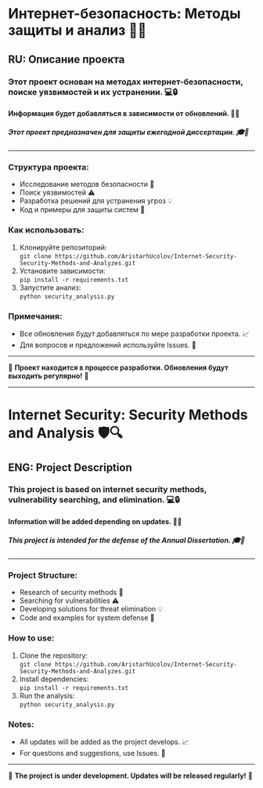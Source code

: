# Интернет-безопасность: Методы защиты и анализ 🔐🌐

## RU: Описание проекта

### Этот проект основан на методах интернет-безопасности, поиске уязвимостей и их устранении. 💻🔒

#### Информация будет добавляться в зависимости от обновлений. 📅✨

##### Этот проект предназначен для защиты ежегодной диссертации. 🎓📜

---

### Структура проекта:
- Исследование методов безопасности 🔑
- Поиск уязвимостей ⚠️
- Разработка решений для устранения угроз 💡
- Код и примеры для защиты систем 🚀

### Как использовать:
1. Клонируйте репозиторий:  
   `git clone https://github.com/AristarhUcolov/Internet-Security-Security-Methods-and-Analyzes.git`
2. Установите зависимости:  
   `pip install -r requirements.txt`
3. Запустите анализ:  
   `python security_analysis.py`

### Примечания:
- Все обновления будут добавляться по мере разработки проекта. 📈
- Для вопросов и предложений используйте Issues. 📝

---

🔧 **Проект находится в процессе разработки. Обновления будут выходить регулярно!** 🚀


---

# Internet Security: Security Methods and Analysis 🛡️🔍

## ENG: Project Description

### This project is based on internet security methods, vulnerability searching, and elimination. 💻🔒

#### Information will be added depending on updates. 📅✨

##### This project is intended for the defense of the Annual Dissertation. 🎓📜

---

### Project Structure:
- Research of security methods 🔑
- Searching for vulnerabilities ⚠️
- Developing solutions for threat elimination 💡
- Code and examples for system defense 🚀

### How to use:
1. Clone the repository:  
   `git clone https://github.com/AristarhUcolov/Internet-Security-Security-Methods-and-Analyzes.git`
2. Install dependencies:  
   `pip install -r requirements.txt`
3. Run the analysis:  
   `python security_analysis.py`

### Notes:
- All updates will be added as the project develops. 📈
- For questions and suggestions, use Issues. 📝

---

🔧 **The project is under development. Updates will be released regularly!** 🚀
